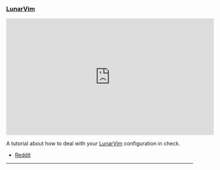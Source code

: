 <h3 id="guide-LunarVim">
    <a href="#guide-LunarVim">
        <span class="icon-text">
            <span class="icon">
                <i class="fa-solid fa-lightbulb"></i>
            </span>
            <span>LunarVim</span>
        </span>
    </a>
</h3>

<iframe width="560" height="315" src="https://www.youtube.com/embed/BHlR_GJaNbI" title="YouTube video player" frameborder="0" allow="accelerometer; autoplay; clipboard-write; encrypted-media; gyroscope; picture-in-picture" allowfullscreen></iframe>

A tutorial about how to deal with your [LunarVim](https://www.lunarvim.org/) configuration in check.

- [Reddit](https://www.reddit.com/r/neovim/comments/zgnhb0/lunarvim_you_can_keep_your_neovim_config/)

---
